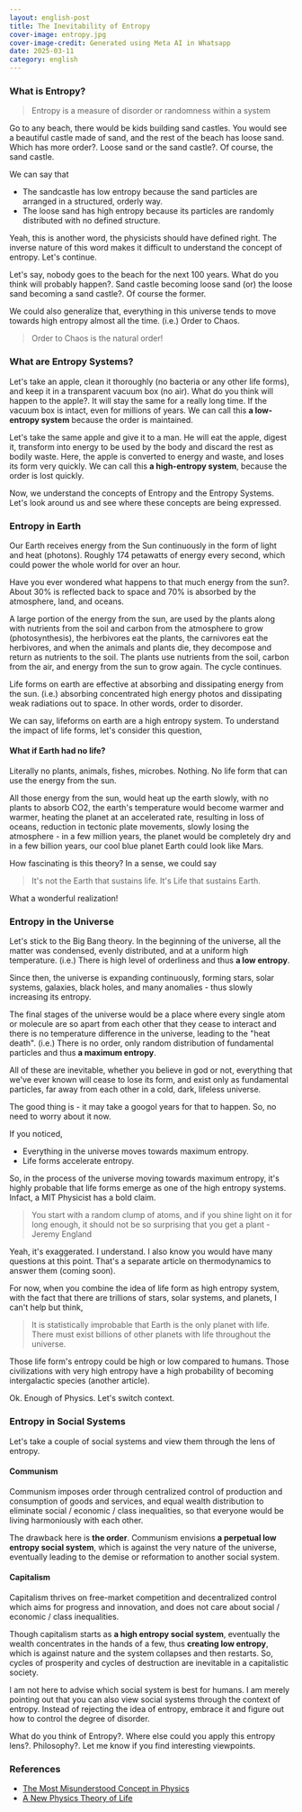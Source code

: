 ```yaml
---
layout: english-post
title: The Inevitability of Entropy
cover-image: entropy.jpg
cover-image-credit: Generated using Meta AI in Whatsapp
date: 2025-03-11
category: english
---
```


### What is Entropy?

> Entropy is a measure of disorder or randomness within a system

Go to any beach, there would be kids building sand castles. You would see a beautiful castle made of sand, and the rest of the beach has loose sand. Which has more order?. Loose sand or the sand castle?. Of course, the sand castle.

We can say that
- The sandcastle has low entropy because the sand particles are arranged in a structured, orderly way.
- The loose sand has high entropy because its particles are randomly distributed with no defined structure.

Yeah, this is another word, the physicists should have defined right. The inverse nature of this word makes it difficult to understand the concept of entropy. Let's continue.

Let's say, nobody goes to the beach for the next 100 years. What do you think will probably happen?. Sand castle becoming loose sand (or) the loose sand becoming a sand castle?. Of course the former.

We could also generalize that, everything in this universe tends to move towards high entropy almost all the time. (i.e.) Order to Chaos.

> Order to Chaos is the natural order!

### What are Entropy Systems?

Let's take an apple, clean it thoroughly (no bacteria or any other life forms), and keep it in a transparent vacuum box (no air). What do you think will happen to the apple?. It will stay the same for a really long time. If the vacuum box is intact, even for millions of years. We can call this **a low-entropy system** because the order is maintained.

Let's take the same apple and give it to a man. He will eat the apple, digest it, transform into energy to be used by the body and discard the rest as bodily waste. Here, the apple is converted to energy and waste, and loses its form very quickly. We can call this **a high-entropy system**, because the order is lost quickly.

Now, we understand the concepts of Entropy and the Entropy Systems. Let's look around us and see where these concepts are being expressed.

### Entropy in Earth

Our Earth receives energy from the Sun continuously in the form of light and heat (photons). Roughly 174 petawatts of energy every second, which could power the whole world for over an hour.

Have you ever wondered what happens to that much energy from the sun?. About 30% is reflected back to space and 70% is absorbed by the atmosphere, land, and oceans.

A large portion of the energy from the sun, are used by the plants along with nutrients from the soil and carbon from the atmosphere to grow (photosynthesis), the herbivores eat the plants, the carnivores eat the herbivores, and when the animals and plants die, they decompose and return as nutrients to the soil. The plants use nutrients from the soil, carbon from the air, and energy from the sun to grow again. The cycle continues.

Life forms on earth are effective at absorbing and dissipating energy from the sun. (i.e.) absorbing concentrated high energy photos and dissipating weak radiations out to space. In other words, order to disorder.

We can say, lifeforms on earth are a high entropy system. To understand the impact of life forms, let's consider this question,

#### What if Earth had no life?

Literally no plants, animals, fishes, microbes. Nothing. No life form that can use the energy from the sun.

All those energy from the sun, would heat up the earth slowly, with no plants to absorb CO2, the earth's temperature would become warmer and warmer, heating the planet at an accelerated rate, resulting in loss of oceans, reduction in tectonic plate movements, slowly losing the atmosphere - in a few million years, the planet would be completely dry and in a few billion years, our cool blue planet Earth could look like Mars.

How fascinating is this theory? In a sense, we could say

> It's not the Earth that sustains life. It's Life that sustains Earth.

What a wonderful realization!

### Entropy in the Universe

Let's stick to the Big Bang theory. In the beginning of the universe, all the matter was condensed, evenly distributed, and at a uniform high temperature. (i.e.) There is high level of orderliness and thus **a low entropy**.

Since then, the universe is expanding continuously, forming stars, solar systems, galaxies, black holes, and many anomalies - thus slowly increasing its entropy.

The final stages of the universe would be a place where every single atom or molecule are so apart from each other that they cease to interact and there is no temperature difference in the universe, leading to the "heat death". (i.e.) There is no order, only random distribution of fundamental particles and thus **a maximum entropy**.

All of these are inevitable, whether you believe in god or not, everything that we've ever known will cease to lose its form, and exist only as fundamental particles, far away from each other in a cold, dark, lifeless universe.

The good thing is - it may take a googol years for that to happen. So, no need to worry about it now.

If you noticed,
- Everything in the universe moves towards maximum entropy.
- Life forms accelerate entropy.

So, in the process of the universe moving towards maximum entropy, it's highly probable that life forms emerge as one of the high entropy systems. Infact, a MIT Physicist has a bold claim.

> You start with a random clump of atoms, and if you shine light on it for long enough, it should not be so surprising that you get a plant - Jeremy England

Yeah, it's exaggerated. I understand. I also know you would have many questions at this point. That's a separate article on thermodynamics to answer them (coming soon).

For now, when you combine the idea of life form as high entropy system, with the fact that there are trillions of stars, solar systems, and planets, I can't help but think,

> It is statistically improbable that Earth is the only planet with life. There must exist billions of other planets with life throughout the universe.

Those life form's entropy could be high or low compared to humans. Those civilizations with very high entropy have a high probability of becoming intergalactic species (another article).

Ok. Enough of Physics. Let's switch context.

### Entropy in Social Systems

Let's take a couple of social systems and view them through the lens of entropy.

#### Communism

Communism imposes order through centralized control of production and consumption of goods and services, and equal wealth distribution to eliminate social / economic / class inequalities, so that everyone would be living harmoniously with each other.

The drawback here is **the order**. Communism envisions **a perpetual low entropy social system**, which is against the very nature of the universe, eventually leading to the demise or reformation to another social system.

#### Capitalism

Capitalism thrives on free-market competition and decentralized control which aims for progress and innovation, and does not care about social / economic / class inequalities.

Though capitalism starts as **a high entropy social system**, eventually the wealth concentrates in the hands of a few, thus **creating low entropy**, which is against nature and the system collapses and then restarts. So, cycles of prosperity and cycles of destruction are inevitable in a capitalistic society.

I am not here to advise which social system is best for humans. I am merely pointing out that you can also view social systems through the context of entropy. Instead of rejecting the idea of entropy, embrace it and figure out how to control the degree of disorder.

What do you think of Entropy?.  Where else could you apply this entropy lens?. Philosophy?. Let me know if you find interesting viewpoints.

### References
- [The Most Misunderstood Concept in Physics](https://www.quantamagazine.org/a-new-thermodynamics-theory-of-the-origin-of-life-20140122/)
- [A New Physics Theory of Life](https://www.youtube.com/watch?v=DxL2HoqLbyA)
